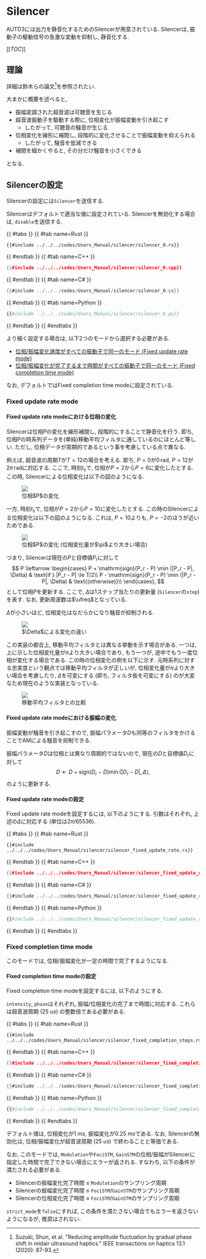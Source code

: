 # Silencer

AUTD3には出力を静音化するためのSilencerが用意されている.
Silencerは, 振動子の駆動信号の急激な変動を抑制し, 静音化する.

[[_TOC_]]

## 理論

詳細は鈴木らの論文[^suzuki2020]を参照されたい.

大まかに概要を述べると, 

* 振幅変調された超音波は可聴音を生じる
* 超音波振動子を駆動する際に, 位相変化が振幅変動を引き起こす
    * したがって, 可聴音の騒音が生じる
* 位相変化を線形に補間し, 段階的に変化させることで振幅変動を抑えられる
    * したがって, 騒音を低減できる
* 補間を細かくやると, その分だけ騒音を小さくできる

となる.

## Silencerの設定

Silencerの設定には`Silencer`を送信する.

Silencerはデフォルトで適当な値に設定されている.
Silencerを無効化する場合は, `disable`を送信する.

{{ #tabs }}
{{ #tab name=Rust }}
```rust,edition2024
{{#include ../../../codes/Users_Manual/silencer/silencer_0.rs}}
```
{{ #endtab }}
{{ #tab name=C++ }}
```cpp
{{#include ../../../codes/Users_Manual/silencer/silencer_0.cpp}}
```
{{ #endtab }}
{{ #tab name=C# }}
```cs
{{#include ../../../codes/Users_Manual/silencer/silencer_0.cs}}
```
{{ #endtab }}
{{ #tab name=Python }}
```python
{{#include ../../../codes/Users_Manual/silencer/silencer_0.py}}
```
{{ #endtab }}
{{ #endtabs }}

より細く設定する場合は, 以下2つのモードから選択する必要がある.

- [位相/振幅変化速度がすべての振動子で同一のモード (Fixed update rate mode)](#fixed-update-rate-mode)
- [位相/振幅変化が完了するまで時間がすべての振動子で同一のモード (Fixed completion time mode)](#fixed-completion-time-mode)

なお, デフォルトではFixed completion time modeに設定されている.

### Fixed update rate mode

#### Fixed update rate modeにおける位相の変化

Silencerは位相$P$の変化を線形補間し, 段階的にすることで静音化を行う.
即ち, 位相$P$の時系列データを(単純)移動平均フィルタに通しているのにほとんど等しい.
ただし, 位相データが周期的であるという事を考慮している点で異なる.

例えば, 超音波の周期$T$が$T=12$の場合を考える. 即ち, $P=0$が$0\,\mathrm{rad}$, $P=12$が$2\pi\,\mathrm{rad}$に対応する. 
ここで, 時刻$t_s$で, 位相が$P=2$から$P=6$に変化したとする.
この時, Silencerによる位相変化は以下の図のようになる.

<figure>
  <img src="../../fig/Users_Manual/silent/phase.svg"/>
<figcaption>位相$P$の変化</figcaption>
</figure>

一方, 時刻$t_s$で, 位相が$P=2$から$P=10$に変化したとする.
この時のSilencerによる位相変化は以下の図のようになる.
これは, $P=10$よりも, $P=-2$のほうが近いためである.

<figure>
  <img src="../../fig/Users_Manual/silent/phase2.svg"/>
<figcaption>位相$P$の変化 (位相変化量が$\pi$より大きい場合)</figcaption>
</figure>

つまり, Silencerは現在の$P$と目標値$P_r$に対して
$$
    P \leftarrow \begin{cases}
        P + \mathrm{sign}(P_r - P) \min (|P_r - P|, \Delta) & \text{if } |P_r - P| \le T/2\\
        P - \mathrm{sign}(P_r - P) \min (|P_r - P|, \Delta) & \text{(otherwise)}\\
    \end{cases},
$$
として位相$P$を更新する.
ここで, $\Delta$は1ステップ当たりの更新量 (`Silencer`の`step`) を表す.
なお, 更新周波数は$\ufreq$となっている.

$\Delta$が小さいほど, 位相変化はなだらかになり騒音が抑制される.

<figure>
  <img src="../../fig/Users_Manual/silent/duty.svg"/>
<figcaption>$\Delta$による変化の違い</figcaption>
</figure>

この実装の都合上, 移動平均フィルタとは異なる挙動を示す場合がある.
一つは, 上に示した位相変化量が$\pi$より大きい場合であり, もう一つが, 途中でもう一度位相が変化する場合である.
この時の位相変化の例を以下に示す.
元時系列に対する忠実度という観点では移動平均フィルタが正しいが, 位相変化量が$\pi$より大きい場合を考慮したり, $\Delta$を可変にする (即ち, フィルタ長を可変にする) のが大変なため現在のような実装となっている.

<figure>
  <img src="../../fig/Users_Manual/silent/mean.svg"/>
<figcaption>移動平均フィルタとの比較</figcaption>
</figure>

#### Fixed update rate modeにおける振幅の変化

振幅変動が騒音を引き起こすので, 振幅パラメータ$D$も同等のフィルタをかけることでAMによる騒音を抑制できる.

振幅パラメータ$D$は位相とは異なり周期的ではないので, 現在の$D$と目標値$D_r$に対して
$$
    D \leftarrow D + \mathrm{sign}(D_r - D) \min (|D_r - D|, \Delta),
$$
のように更新する.

#### Fixed update rate modeの設定

Fixed update rate modeを設定するには, 以下のようにする.
引数はそれぞれ, 上述の$\Delta$に対応する (単位は$2\pi/65536$).

{{ #tabs }}
{{ #tab name=Rust }}
```rust,edition2024
{{#include ../../../codes/Users_Manual/silencer/silencer_fixed_update_rate.rs}}
```
{{ #endtab }}
{{ #tab name=C++ }}
```cpp
{{#include ../../../codes/Users_Manual/silencer/silencer_fixed_update_rate.cpp}}
```
{{ #endtab }}
{{ #tab name=C# }}
```cs
{{#include ../../../codes/Users_Manual/silencer/silencer_fixed_update_rate.cs}}
```
{{ #endtab }}
{{ #tab name=Python }}
```python
{{#include ../../../codes/Users_Manual/silencer/silencer_fixed_update_rate.py}}
```
{{ #endtab }}
{{ #endtabs }}

### Fixed completion time mode

このモードでは, 位相/振幅変化が一定の時間で完了するようになる.

#### Fixed completion time modeの設定

Fixed completion time modeを設定するには, 以下のようにする.

`intensity`, `phase`はそれぞれ, 振幅/位相変化の完了まで時間に対応する.
これらは超音波周期 ($\SI{25}{us}$) の整数倍である必要がある.

{{ #tabs }}
{{ #tab name=Rust }}
```rust,edition2024
{{#include ../../../codes/Users_Manual/silencer/silencer_fixed_completion_steps.rs}}
```
{{ #endtab }}
{{ #tab name=C++ }}
```cpp
{{#include ../../../codes/Users_Manual/silencer/silencer_fixed_completion_steps.cpp}}
```
{{ #endtab }}
{{ #tab name=C# }}
```cs
{{#include ../../../codes/Users_Manual/silencer/silencer_fixed_completion_steps.cs}}
```
{{ #endtab }}
{{ #tab name=Python }}
```python
{{#include ../../../codes/Users_Manual/silencer/silencer_fixed_completion_steps.py}}
```
{{ #endtab }}
{{ #endtabs }}

デフォルト値は, 位相変化が$\SI{1}{ms}$, 振幅変化が$\SI{0.25}{ms}$である.
なお, Silencerの無効化は, 位相/振幅変化が超音波周期 ($\SI{25}{us}$) で終わることと等価である.

なお, このモードでは, `Modulation`や`FociSTM`, `GainSTM`の位相/振幅がSilencerに指定した時間で完了できない場合にエラーが返される.
すなわち, 以下の条件が満たされる必要がある.
- Silencerの振幅変化完了時間 $\le$ `Modulation`のサンプリング周期
- Silencerの振幅変化完了時間 $\le$ `FociSTM`/`GainSTM`のサンプリング周期
- Silencerの位相変化完了時間 $\le$ `FociSTM`/`GainSTM`のサンプリング周期

`strict_mode`を`false`にすれば, この条件を満たさない場合でもエラーを返さないようになるが, 推奨はされない.

[^suzuki2020]: Suzuki, Shun, et al. "Reducing amplitude fluctuation by gradual phase shift in midair ultrasound haptics." IEEE transactions on haptics 13.1 (2020): 87-93.
